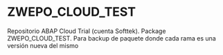 # ZWEPO_CLOUD_TEST
Repositorio ABAP Cloud Trial (cuenta Softtek). 
Package ZWEPO_CLOUD_TEST.
Para backup de paquete donde cada rama es una versión nueva del mismo
